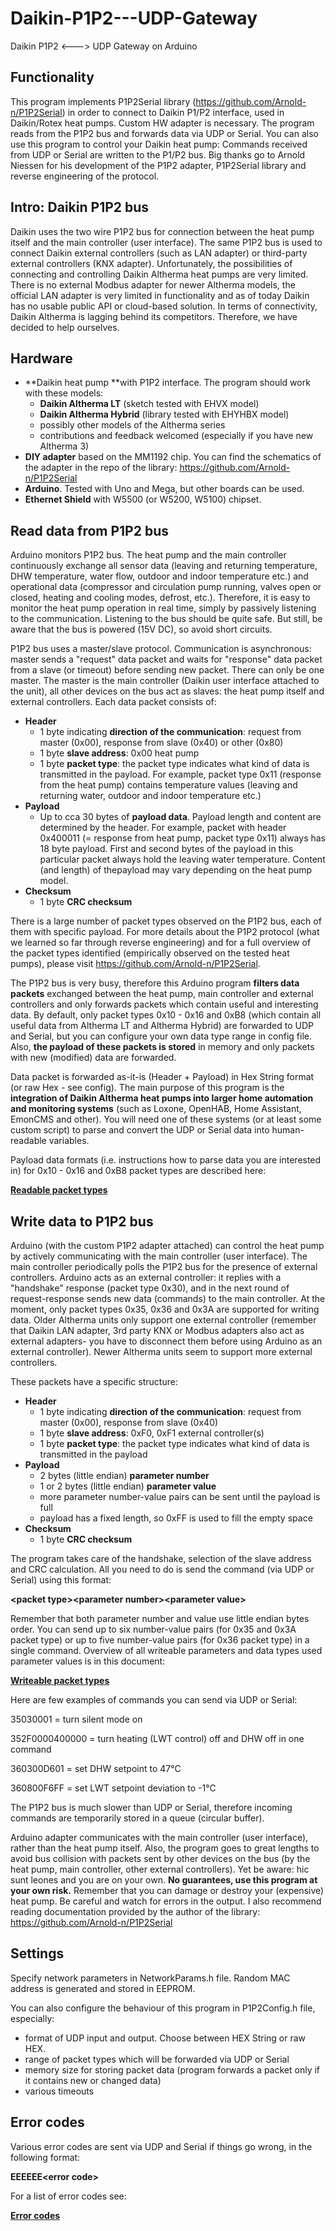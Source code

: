 # Daikin-P1P2---UDP-Gateway

Daikin P1P2 <---> UDP Gateway on Arduino

## Functionality

This program implements P1P2Serial library (https://github.com/Arnold-n/P1P2Serial) in order to connect to Daikin P1/P2 interface, used in Daikin/Rotex heat pumps. Custom HW adapter is necessary. The program reads from the P1P2 bus and forwards data via UDP or Serial. You can also use this program to control your Daikin heat pump: Commands received from UDP or Serial are written to the P1/P2 bus. Big thanks go to Arnold Niessen for his development of the P1P2 adapter, P1P2Serial library and reverse engineering of the protocol. 

## Intro: Daikin P1P2 bus

Daikin uses the two wire P1P2 bus for connection between the heat pump itself and the main controller (user interface). The same P1P2 bus is used to connect Daikin external controllers (such as LAN adapter) or third-party external controllers (KNX adapter). Unfortunately, the possibilities of connecting and controlling Daikin Altherma heat pumps are very limited. There is no external Modbus adapter for newer Altherma models, the official LAN adapter is very limited in functionality and as of today Daikin has no usable public API or cloud-based solution. In terms of connectivity, Daikin Altherma is lagging behind its competitors. Therefore, we have decided to help ourselves.

## Hardware

* **Daikin heat pump **with P1P2 interface. The program should work with these models:
  * **Daikin Altherma LT** (sketch tested with EHVX model)
  * **Daikin Altherma Hybrid** (library tested with EHYHBX model)
  * possibly other models of the Altherma series
  * contributions and feedback welcomed (especially if you have new Altherma 3)
* **DIY adapter** based on the MM1192 chip. You can find the schematics of the adapter in the repo of the library: https://github.com/Arnold-n/P1P2Serial
* **Arduino**. Tested with Uno and Mega, but other boards can be used.
* **Ethernet Shield** with W5500 (or W5200, W5100) chipset.

## Read data from P1P2 bus

Arduino monitors P1P2 bus. The heat pump and the main controller continuously exchange all sensor data (leaving and returning temperature, DHW temperature, water flow, outdoor and indoor temperature etc.) and operational data (compressor and circulation pump running, valves open or closed, heating and cooling modes, defrost, etc.). Therefore, it is easy to monitor the heat pump operation in real time, simply by passively listening to the communication. Listening to the bus should be quite safe. But still, be aware that the bus is powered (15V DC), so avoid short circuits.

P1P2 bus uses a master/slave protocol. Communication is asynchronous: master sends a "request" data packet and waits for "response" data packet from a slave (or timeout) before sending new packet. There can only be one master. The master is the main controller (Daikin user interface attached to the unit), all other devices on the bus act as slaves: the heat pump itself and external controllers. Each data packet consists of:

* **Header**
  * 1 byte indicating **direction of the communication**: request from master (0x00), response from slave (0x40) or other (0x80)
  * 1 byte **slave address**: 0x00 heat pump
  * 1 byte **packet type**: the packet type indicates what kind of data is transmitted in the payload. For example, packet type 0x11 (response from the heat pump) contains temperature values (leaving and returning water, outdoor and indoor temperature etc.)
* **Payload**
  * Up to cca 30 bytes of **payload data**. Payload length and content are determined by the header. For example, packet with header 0x400011 (= response from heat pump, packet type 0x11) always has 18 byte payload. First and second bytes of the payload in this particular packet always hold the leaving water temperature. Content (and length) of thepayload may vary depending on the heat pump model.
* **Checksum**
  * 1 byte **CRC checksum** 

There is a large number of packet types observed on the P1P2 bus, each of them with specific payload. For more details about the P1P2 protocol (what we learned so far through reverse engineering) and for a full overview of the packet types identified (empirically observed on the tested heat pumps), please visit https://github.com/Arnold-n/P1P2Serial.

The P1P2 bus is very busy, therefore this Arduino program **filters data packets** exchanged between the heat pump, main controller and external controllers and only forwards packets which contain useful and interesting data. By default, only packet types 0x10 - 0x16 and 0xB8 (which contain all useful data from Altherma LT and Altherma Hybrid) are forwarded to UDP and Serial, but you can configure your own data type range in config file. Also, **the payload of these packets is stored** in memory and only packets with new (modified) data are forwarded.

Data packet is forwarded as-it-is (Header + Payload) in Hex String format (or raw Hex - see config). The main purpose of this program is the **integration of Daikin Altherma heat pumps into larger home automation and monitoring systems** (such as Loxone, OpenHAB, Home Assistant, EmonCMS and other). You will need one of these systems (or at least some custom script) to parse and convert the UDP or Serial data into human-readable variables.

Payload data formats (i.e. instructions how to parse data you are interested in) for 0x10 - 0x16 and 0xB8 packet types are described here: 

**[Readable packet types](https://github.com/budulinek/Daikin-P1P2---UDP-Gateway/blob/main/Payload-data-read.md)**

## Write data to P1P2 bus

Arduino (with the custom P1P2 adapter attached) can control the heat pump by actively communicating with the main controller (user interface). The main controller periodically polls the P1P2 bus for the presence of external controllers. Arduino acts as an external controller: it replies with a "handshake" response (packet type 0x30), and in the next round of request-response sends new data (commands) to the main controller. At the moment, only packet types 0x35, 0x36 and 0x3A are supported for writing data. Older Altherma units only support one external controller (remember that Daikin LAN adapter, 3rd party KNX or Modbus adapters also act as external adapters- you have to disconnect them before using Arduino as an external controller). Newer Altherma units seem to support more external controllers.

These packets have a specific structure: 

* **Header**
  * 1 byte indicating **direction of the communication**: request from master (0x00), response from slave (0x40)
  * 1 byte **slave address**: 0xF0, 0xF1 external controller(s)
  * 1 byte **packet type**: the packet type indicates what kind of data is transmitted in the payload
* **Payload**
  * 2 bytes (little endian) **parameter number**
  * 1 or 2 bytes (little endian) **parameter value**
  * more parameter number-value pairs can be sent until the payload is full
  * payload has a fixed length, so 0xFF is used to fill the empty space 
* **Checksum**
  * 1 byte **CRC checksum** 

The program takes care of the handshake, selection of the slave address and CRC calculation. All you need to do is send the command (via UDP or Serial) using this format:

**\<packet type>\<parameter number>\<parameter value>**

Remember that both parameter number and value use little endian bytes order. You can send up to six number-value pairs (for 0x35 and 0x3A packet type) or up to five number-value pairs (for 0x36 packet type) in a single command. Overview of all writeable parameters and data types used parameter values is in this document: 

[**Writeable packet types**](https://github.com/budulinek/Daikin-P1P2---UDP-Gateway/blob/main/Payload-data-write.md)

Here are few examples of commands you can send via UDP or Serial:

35030001	= turn silent mode on

352F0000400000	= turn heating (LWT control) off and DHW off in one command

360300D601	= set DHW setpoint to 47°C

360800F6FF	= set LWT setpoint deviation to -1°C

The P1P2 bus is much slower than UDP or Serial, therefore incoming commands are temporarily stored in a queue (circular buffer).

Arduino adapter communicates with the main controller (user interface), rather than the heat pump itself. Also, the program goes to great lengths to avoid bus collision with packets sent by other devices on the bus (by the heat pump, main controller, other external controllers). Yet be aware: hic sunt leones and you are on your own. **No guarantees, use this program at your own risk.** Remember that you can damage or destroy your (expensive) heat pump. Be careful and watch for errors in the output. I also recommend reading documentation provided by the author of the library: https://github.com/Arnold-n/P1P2Serial

## Settings

Specify network parameters in NetworkParams.h file. Random MAC address is generated and stored in EEPROM.

You can also configure the behaviour of this program in P1P2Config.h file, especially:

* format of UDP input and output. Choose between HEX String or raw HEX.
* range of packet types which will be forwarded via UDP or Serial
* memory size for storing packet data (program forwards a packet only if it contains new or changed data)
* various timeouts

## Error codes

Various error codes are sent via UDP and Serial if things go wrong, in the following format:

**EEEEEE\<error code>**

For a list of error codes see:

**[Error codes](https://github.com/budulinek/Daikin-P1P2---UDP-Gateway/blob/main/Error-codes.md)**

